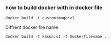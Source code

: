 ### how to build docker with in docker file

    docker build -t customimage:v1

Diffrent docker file name

    docker build -t kasun:v1 -f Dockerfilename .
